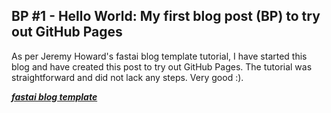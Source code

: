 ## BP #1 - Hello World: My first blog post (BP) to try out GitHub Pages

As per Jeremy Howard's fastai blog template tutorial, I have started this blog and have created this post to try out GitHub Pages. The tutorial was straightforward and did not lack any steps. Very good :).

***[fastai blog template](https://www.fast.ai/posts/2020-01-16-fast_template.html)***
